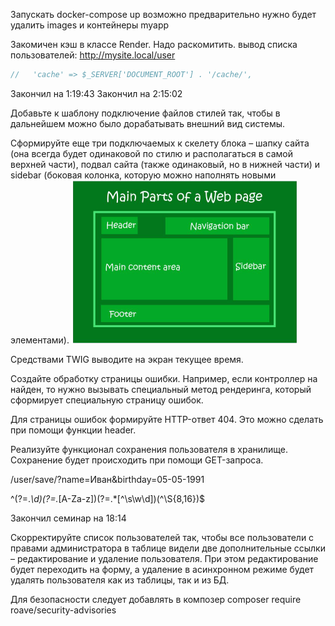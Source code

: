 Запускать docker-compose up
возможно предварительно нужно будет удалить images и контейнеры myapp

Закомичен кэш в классе Render. Надо раскомитить.
вывод списка пользователей: http://mysite.local/user

```php
//   'cache' => $_SERVER['DOCUMENT_ROOT'] . '/cache/',
```
Закончил на 1:19:43
Закончил на 2:15:02

Добавьте к шаблону подключение файлов стилей так, чтобы в дальнейшем можно было дорабатывать внешний вид системы.

Сформируйте еще три подключаемых к скелету блока – шапку сайта (она всегда будет одинаковой по стилю и располагаться в самой верхней части), подвал сайта (также одинаковый, но в нижней части) и sidebar (боковая колонка, которую можно наполнять новыми элементами).
![alt text](image.png)

Средствами TWIG выводите на экран текущее время.

Создайте обработку страницы ошибки. Например, если контроллер на найден, то нужно вызывать специальный метод рендеринга, который сформирует специальную страницу ошибок.

Для страницы ошибок формируйте HTTP-ответ 404. Это можно сделать при помощи функции header.

Реализуйте функционал сохранения пользователя в хранилище. Сохранение будет происходить при помощи GET-запроса.

/user/save/?name=Иван&birthday=05-05-1991



^(?=.*\d)(?=.*[A-Za-z])(?=.*[^\s\w\d])(^\S{8,16})$

Закончил семинар на 18:14

Скорректируйте список пользователей так, чтобы все пользователи с правами администратора в таблице видели две дополнительные ссылки – редактирование и удаление пользователя. При этом редактирование будет переходить на форму, а удаление в асинхронном режиме будет удалять пользователя как из таблицы, так и из БД.

Для безопасности следует добавлять в композер
 composer require roave/security-advisories